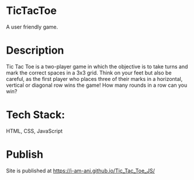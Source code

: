 # TicTacToe
A user friendly game.

# Description
Tic Tac Toe is a two-player game in which the objective is to take turns and mark the correct spaces in a 3x3 grid. 
Think on your feet but also be careful, as the first player who places three of their marks in a horizontal, vertical 
or diagonal row wins the game! How many rounds in a row can you win?

# Tech Stack: 
HTML, CSS, JavaScript

# Publish
Site is published at https://i-am-ani.github.io/Tic_Tac_Toe_JS/
